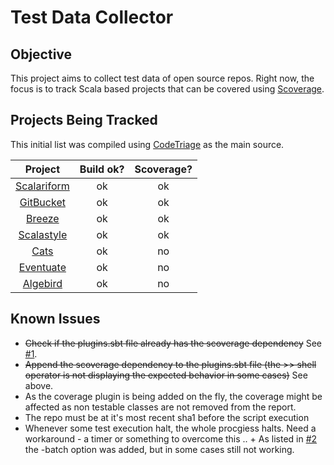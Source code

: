 # Test Data Collector

## Objective

  This project aims to collect test data of open source repos.
  Right now, the focus is to track Scala based projects that can be covered using [Scoverage](https://github.com/scoverage/sbt-scoverage).


## Projects Being Tracked

  This initial list was compiled using [CodeTriage](http://www.codetriage.com/) as the main source.

| Project               |            Build ok?             | Scoverage?  |
| :----------------------------------------------------------: |:--:|:--:|
| [Scalariform](https://github.com/scala-ide/scalariform)      | ok | ok |
| [GitBucket](https://github.com/gitbucket/gitbucket)          | ok | ok |
| [Breeze](https://github.com/scalanlp/breeze)                 | ok | ok |
| [Scalastyle](https://github.com/scalastyle/scalastyle)       | ok | ok |
| [Cats](https://github.com/typelevel/cats)                    | ok | no |
| [Eventuate](https://github.com/RBMHTechnology/eventuate)     | ok | no |
| [Algebird](https://github.com/twitter/algebird)              | ok | no |



## Known Issues

  + ~~Check if the plugins.sbt file already has the scoverage dependency~~ See [#1](https://github.com/sauloaguiar/test-data-collector/issues/1).
  + ~~Append the scoverage dependency to the plugins.sbt file (the >> shell operator is not displaying the expected behavior in some cases)~~ See above.
  + As the coverage plugin is being added on the fly, the coverage might be affected as non testable classes are not removed from the report.
  + The repo must be at it's most recent sha1 before the script execution 
  + Whenever some test execution halt, the whole procgiess halts. Need a workaround - a timer or something to overcome this
  .. + As listed in [#2](https://github.com/sauloaguiar/test-data-collector/issues/2) the -batch option was added, but in some cases still not working.
